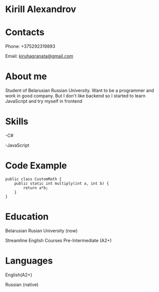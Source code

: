# Kirill Alexandrov

# Contacts 

Phone: +375292319893

Email: kiruhagranata@gmail.com

# About me

 Student of Belarusian Russian University. Want to be a programmer and work in good company. But I don't like backend so I started to learn JavaScript and try myself in frontend

# Skills

-C# 

-JavaScript

# Code Example
```
public class CustomMath {
    public static int multiply(int a, int b) {
        return a*b;
    }
}
```
# Education

Belarusian Rusian University (now)

Streamline English Courses Pre-Intermediate (A2+)

# Languages

English(A2+)

Russian (native)
